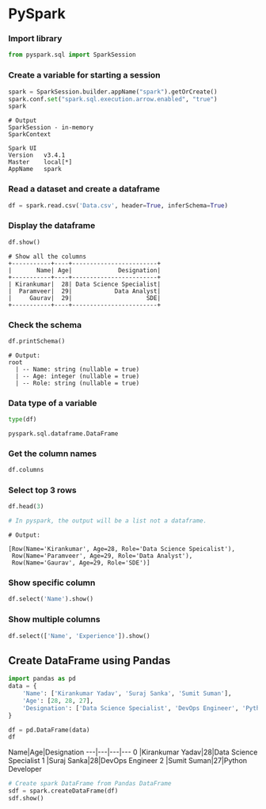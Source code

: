 # PySpark

### Import library
```python
from pyspark.sql import SparkSession
```

### Create a variable for starting a session
```python
spark = SparkSession.builder.appName("spark").getOrCreate()
spark.conf.set("spark.sql.execution.arrow.enabled", "true")
spark
```

```terminal
# Output
SparkSession - in-memory
SparkContext

Spark UI
Version   v3.4.1
Master    local[*]
AppName   spark
```

### Read a dataset and create a dataframe
```python
df = spark.read.csv('Data.csv', header=True, inferSchema=True)
```

### Display the dataframe
```python
df.show()
```
```output
# Show all the columns
+-----------+----+------------------------+
|       Name| Age|             Designation|
+-----------+----+------------------------+
| Kirankumar|  28| Data Science Specialist|
|  Paramveer|  29|            Data Analyst|
|     Gaurav|  29|                     SDE|
+-----------+----+------------------------+
```

### Check the schema
```python
df.printSchema()
```

```terminal
# Output:
root
  | -- Name: string (nullable = true)
  | -- Age: integer (nullable = true)
  | -- Role: string (nullable = true)
```

### Data type of a variable

```python
type(df)
```

```output
pyspark.sql.dataframe.DataFrame
```

### Get the column names
```python
df.columns
```

### Select top 3 rows
```python
df.head(3)

# In pyspark, the output will be a list not a dataframe.
```
```terminal
# Output:

[Row(Name='Kirankumar', Age=28, Role='Data Science Speicalist'),
 Row(Name='Paramveer', Age=29, Role='Data Analyst'),
 Row(Name='Gaurav', Age=29, Role='SDE')]
```

### Show specific column
```python
df.select('Name').show()
```

### Show multiple columns
```python
df.select(['Name', 'Experience']).show()
```

## Create DataFrame using Pandas

```python
import pandas as pd
data = {
    'Name': ['Kirankumar Yadav', 'Suraj Sanka', 'Sumit Suman'],
    'Age': [28, 28, 27],
    'Designation': ['Data Science Specialist', 'DevOps Engineer', 'Python Developer']
}

df = pd.DataFrame(data)
df
```

Name|Age|Designation
---|---|---|---
0	|Kirankumar Yadav|28|Data Science Specialist
1	|Suraj Sanka|28|DevOps Engineer
2	|Sumit Suman|27|Python Developer


```python
# Create spark DataFrame from Pandas DataFrame
sdf = spark.createDataFrame(df)
sdf.show()
```
